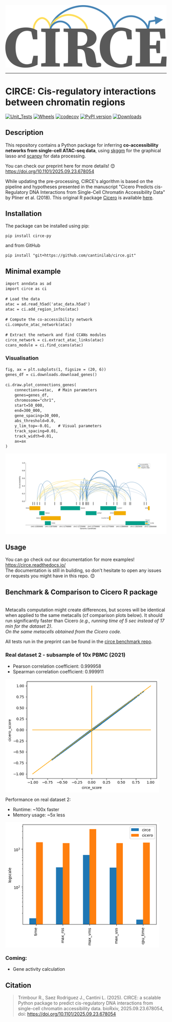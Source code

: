 <p align="center">
  <picture>
    <source media="(prefers-color-scheme: dark)" srcset="https://raw.githubusercontent.com/cantinilab/circe/main/logo_dark_theme.svg" width="600">
    <source media="(prefers-color-scheme: light)" srcset="https://raw.githubusercontent.com/cantinilab/circe/main/logo.svg" width="600">
    <img alt="Circe logo" src="https://raw.githubusercontent.com/cantinilab/circe/main/logo.svg" width="600">
  </picture>
</p>

-----------------
# CIRCE: Cis-regulatory interactions between chromatin regions
[![Unit_Tests](https://github.com/cantinilab/circe/actions/workflows/codecov.yaml/badge.svg)](https://github.com/cantinilab/circe/actions/workflows/codecov.yaml)
[![Wheels](https://github.com/cantinilab/Circe/actions/workflows/wheels.yml/badge.svg)](https://github.com/cantinilab/Circe/actions/workflows/wheels.yml)
[![codecov](https://codecov.io/gh/cantinilab/circe/graph/badge.svg?token=0OIFAP28D7)](https://codecov.io/gh/cantinilab/circe)
[![PyPI version](https://img.shields.io/pypi/v/circe-py?color=blue)](https://img.shields.io/pypi/v/circe-py)
[![Downloads](https://static.pepy.tech/badge/circe-py/month)](https://pepy.tech/project/circe-py)

## Description
This repository contains a Python package for inferring **co-accessibility networks from single-cell ATAC-seq data**, using [skggm](https://www.github.com/skggm/skggm) for the graphical lasso and [scanpy](https://www.github.com/theislab/scanpy) for data processing.

You can check our preprint here for more details! 😊<br>
https://doi.org/10.1101/2025.09.23.678054

While updating the pre-processing, CIRCE's algorithm is based on the pipeline and hypotheses presented in the manuscript "Cicero Predicts cis-Regulatory DNA Interactions from Single-Cell Chromatin Accessibility Data" by Pliner et al. (2018). This original R package [Cicero](https://cole-trapnell-lab.github.io/cicero-release/) is available [here](https://www.github.com/cole-trapnell-lab/cicero-release).




## Installation
The package can be installed using pip:
```
pip install circe-py
```
 and from GitHub
```
pip install "git+https://github.com/cantinilab/circe.git"
```

## Minimal example
```
import anndata as ad
import circe as ci

# Load the data
atac = ad.read_h5ad('atac_data.h5ad')
atac = ci.add_region_infos(atac)

# Compute the co-accessibility network
ci.compute_atac_network(atac)

# Extract the network and find CCANs modules
circe_network = ci.extract_atac_links(atac)
ccans_module = ci.find_ccans(atac)
```

### Visualisation
```
fig, ax = plt.subplots(1, figsize = (20, 6))
genes_df = ci.downloads.download_genes()

ci.draw.plot_connections_genes(
    connections=atac,  # Main parameters
    genes=genes_df,
    chromosome="chr1",
    start=50_000,
    end=300_000,
    gene_spacing=30_000,
    abs_threshold=0.0,
    y_lim_top=-0.01,   # Visual parameters
    track_spacing=0.01,
    track_width=0.01,
    ax=ax
)
```
<img src="https://github.com/cantinilab/circe/raw/main/Figures/circe_figure_genes_access.png" align="center"/>

## Usage
You can go check out our documentation for more examples! <br> https://circe.readthedocs.io/<br>
The documentation is still in building, so don't hesitate to open any issues or requests you might have in this repo. 😊

## Benchmark & Comparison to Cicero R package
<br> Metacalls computation might create differences, but scores will be identical when applied to the same metacalls (cf comparison plots below). It should run significantly faster than Cicero _(e.g., running time of 5 sec instead of 17 min for the dataset 2)_.
<br> *On the same metacells obtained from the Cicero code.*

All tests run in the preprint can be found in the [circe benchmark repo](https://github.com/cantinilab/Circe_reproducibility).

### Real dataset 2 - subsample of 10x PBMC (2021)
- Pearson correlation coefficient: 0.999958
- Spearman correlation coefficient: 0.999911
<img src="https://github.com/cantinilab/circe/raw/main/Figures/correlation_real_dataset2.png" align="center" width="480"/>

Performance on real dataset 2:
- Runtime: ~100x faster
- Memory usage: ~5x less
<img src="https://github.com/cantinilab/circe/raw/main/Figures/perf_real_dataset2.png" align="center" width="480"/>

### Coming:
- Gene activity calculation

## Citation
>  Trimbour R., Saez Rodriguez J., Cantini L. (2025). CIRCE: a scalable Python package to predict cis-regulatory DNA interactions from single-cell chromatin accessibility data.
bioRxiv, 2025.09.23.678054, doi: https://doi.org/10.1101/2025.09.23.678054 


